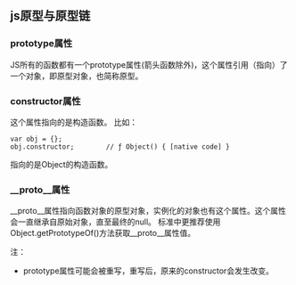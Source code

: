 ## js原型与原型链

### prototype属性
JS所有的函数都有一个prototype属性(箭头函数除外)，这个属性引用（指向）了一个对象，即原型对象，也简称原型。

### constructor属性
这个属性指向的是构造函数。
比如： 
```
var obj = {};
obj.constructor;        // ƒ Object() { [native code] }
```
指向的是Object的构造函数。


### __proto__属性
__proto__属性指向函数对象的原型对象，实例化的对象也有这个属性。这个属性会一直继承自原始对象，直至最终的null。
标准中更推荐使用Object.getPrototypeOf()方法获取__proto__属性值。

注：
+ prototype属性可能会被重写，重写后，原来的constructor会发生改变。